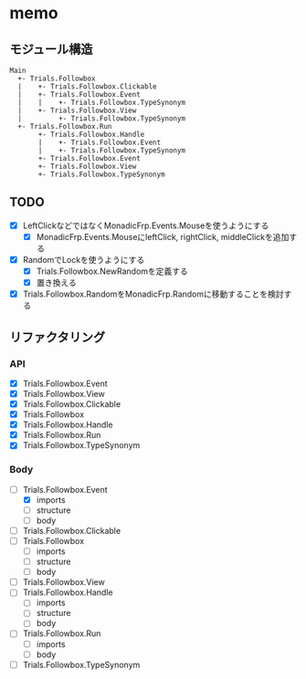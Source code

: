 memo
====

モジュール構造
--------------

```
Main
  +- Trials.Followbox
  |    +- Trials.Followbox.Clickable
  |    +- Trials.Followbox.Event
  |    |    +- Trials.Followbox.TypeSynonym
  |    +- Trials.Followbox.View
  |         +- Trials.Followbox.TypeSynonym
  +- Trials.Followbox.Run
       +- Trials.Followbox.Handle
       |    +- Trials.Followbox.Event
       |    +- Trials.Followbox.TypeSynonym
       +- Trials.Followbox.Event
       +- Trials.Followbox.View
       +- Trials.Followbox.TypeSynonym
```

TODO
----

* [x] LeftClickなどではなくMonadicFrp.Events.Mouseを使うようにする
	+ [x] MonadicFrp.Events.MouseにleftClick, rightClick, middleClickを追加する
* [x] RandomでLockを使うようにする
	+ [x] Trials.Followbox.NewRandomを定義する
	+ [x] 置き換える
* [x] Trials.Followbox.RandomをMonadicFrp.Randomに移動することを検討する

リファクタリング
----------------

### API

* [x] Trials.Followbox.Event
* [x] Trials.Followbox.View
* [x] Trials.Followbox.Clickable
* [x] Trials.Followbox
* [x] Trials.Followbox.Handle
* [x] Trials.Followbox.Run
* [x] Trials.Followbox.TypeSynonym

### Body

* [ ] Trials.Followbox.Event
	+ [x] imports
	* [ ] structure
	+ [ ] body
* [ ] Trials.Followbox.Clickable
* [ ] Trials.Followbox
	+ [ ] imports
	+ [ ] structure
	+ [ ] body
* [ ] Trials.Followbox.View
* [ ] Trials.Followbox.Handle
	+ [ ] imports
	+ [ ] structure
	+ [ ] body
* [ ] Trials.Followbox.Run
	+ [ ] imports
	+ [ ] body
* [ ] Trials.Followbox.TypeSynonym
